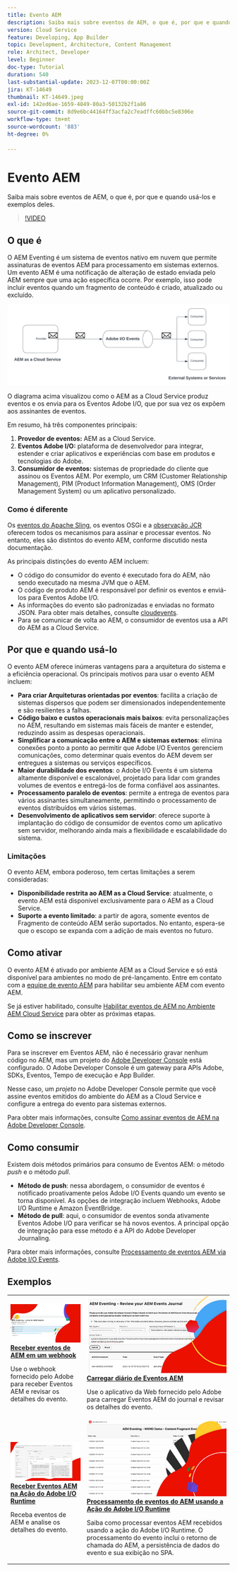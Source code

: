 ```yaml
---
title: Evento AEM
description: Saiba mais sobre eventos de AEM, o que é, por que e quando usá-los e exemplos deles.
version: Cloud Service
feature: Developing, App Builder
topic: Development, Architecture, Content Management
role: Architect, Developer
level: Beginner
doc-type: Tutorial
duration: 540
last-substantial-update: 2023-12-07T00:00:00Z
jira: KT-14649
thumbnail: KT-14649.jpeg
exl-id: 142ed6ae-1659-4849-80a3-50132b2f1a86
source-git-commit: 8d9e6bc44164ff3acfa2c7eadffc60bbc5e8306e
workflow-type: tm+mt
source-wordcount: '883'
ht-degree: 0%

---
```


# Evento AEM

Saiba mais sobre eventos de AEM, o que é, por que e quando usá-los e exemplos deles.

>[!VIDEO](https://video.tv.adobe.com/v/3426686?quality=12&learn=on)

## O que é

O AEM Eventing é um sistema de eventos nativo em nuvem que permite assinaturas de eventos AEM para processamento em sistemas externos. Um evento AEM é uma notificação de alteração de estado enviada pelo AEM sempre que uma ação específica ocorre. Por exemplo, isso pode incluir eventos quando um fragmento de conteúdo é criado, atualizado ou excluído.

![Evento do AEM](./assets/aem-eventing.png)

O diagrama acima visualizou como o AEM as a Cloud Service produz eventos e os envia para os Eventos Adobe I/O, que por sua vez os expõem aos assinantes de eventos.

Em resumo, há três componentes principais:

1. **Provedor de eventos:** AEM as a Cloud Service.
1. **Eventos Adobe I/O:** plataforma de desenvolvedor para integrar, estender e criar aplicativos e experiências com base em produtos e tecnologias do Adobe.
1. **Consumidor de eventos:** sistemas de propriedade do cliente que assinou os Eventos AEM. Por exemplo, um CRM (Customer Relationship Management), PIM (Product Information Management), OMS (Order Management System) ou um aplicativo personalizado.

### Como é diferente

Os [eventos do Apache Sling](https://sling.apache.org/documentation/bundles/apache-sling-eventing-and-job-handling.html), os eventos OSGi e a [observação JCR](https://jackrabbit.apache.org/oak/docs/features/observation.html) oferecem todos os mecanismos para assinar e processar eventos. No entanto, eles são distintos do evento AEM, conforme discutido nesta documentação.

As principais distinções do evento AEM incluem:

- O código do consumidor do evento é executado fora do AEM, não sendo executado na mesma JVM que o AEM.
- O código de produto AEM é responsável por definir os eventos e enviá-los para Eventos Adobe I/O.
- As informações do evento são padronizadas e enviadas no formato JSON. Para obter mais detalhes, consulte [cloudevents](https://cloudevents.io/).
- Para se comunicar de volta ao AEM, o consumidor de eventos usa a API do AEM as a Cloud Service.


## Por que e quando usá-lo

O evento AEM oferece inúmeras vantagens para a arquitetura do sistema e a eficiência operacional. Os principais motivos para usar o evento AEM incluem:

- **Para criar Arquiteturas orientadas por eventos**: facilita a criação de sistemas dispersos que podem ser dimensionados independentemente e são resilientes a falhas.
- **Código baixo e custos operacionais mais baixos**: evita personalizações no AEM, resultando em sistemas mais fáceis de manter e estender, reduzindo assim as despesas operacionais.
- **Simplificar a comunicação entre o AEM e sistemas externos**: elimina conexões ponto a ponto ao permitir que Adobe I/O Eventos gerenciem comunicações, como determinar quais eventos do AEM devem ser entregues a sistemas ou serviços específicos.
- **Maior durabilidade dos eventos**: o Adobe I/O Events é um sistema altamente disponível e escalonável, projetado para lidar com grandes volumes de eventos e entregá-los de forma confiável aos assinantes.
- **Processamento paralelo de eventos**: permite a entrega de eventos para vários assinantes simultaneamente, permitindo o processamento de eventos distribuídos em vários sistemas.
- **Desenvolvimento de aplicativos sem servidor**: oferece suporte à implantação do código de consumidor de eventos como um aplicativo sem servidor, melhorando ainda mais a flexibilidade e escalabilidade do sistema.

### Limitações

O evento AEM, embora poderoso, tem certas limitações a serem consideradas:

- **Disponibilidade restrita ao AEM as a Cloud Service**: atualmente, o evento AEM está disponível exclusivamente para o AEM as a Cloud Service.
- **Suporte a evento limitado**: a partir de agora, somente eventos de Fragmento de conteúdo AEM serão suportados. No entanto, espera-se que o escopo se expanda com a adição de mais eventos no futuro.

## Como ativar

O evento AEM é ativado por ambiente AEM as a Cloud Service e só está disponível para ambientes no modo de pré-lançamento. Entre em contato com a <a href="mailto:grp-aem-events@adobe.com">equipe de evento AEM</a> para habilitar seu ambiente AEM com evento AEM.

Se já estiver habilitado, consulte [Habilitar eventos de AEM no Ambiente AEM Cloud Service](https://developer.adobe.com/experience-cloud/experience-manager-apis/guides/events/#enable-aem-events-on-your-aem-cloud-service-environment) para obter as próximas etapas.

## Como se inscrever

Para se inscrever em Eventos AEM, não é necessário gravar nenhum código no AEM, mas um projeto do [Adobe Developer Console](https://developer.adobe.com/) está configurado. O Adobe Developer Console é um gateway para APIs Adobe, SDKs, Eventos, Tempo de execução e App Builder.

Nesse caso, um _projeto_ no Adobe Developer Console permite que você assine eventos emitidos do ambiente do AEM as a Cloud Service e configure a entrega do evento para sistemas externos.

Para obter mais informações, consulte [Como assinar eventos de AEM na Adobe Developer Console](https://developer.adobe.com/experience-cloud/experience-manager-apis/guides/events/#how-to-subscribe-to-aem-events-in-the-adobe-developer-console).

## Como consumir

Existem dois métodos primários para consumo de Eventos AEM: o método _push_ e o método _pull_.

- **Método de push**: nessa abordagem, o consumidor de eventos é notificado proativamente pelos Adobe I/O Events quando um evento se torna disponível. As opções de integração incluem Webhooks, Adobe I/O Runtime e Amazon EventBridge.
- **Método de pull**: aqui, o consumidor de eventos sonda ativamente Eventos Adobe I/O para verificar se há novos eventos. A principal opção de integração para esse método é a API do Adobe Developer Journaling.

Para obter mais informações, consulte [Processamento de eventos AEM via Adobe I/O Events](https://developer.adobe.com/experience-cloud/experience-manager-apis/guides/events/#aem-events-processing-via-adobe-io).

## Exemplos

<table>
  <tr>
    <td>
        <a  href="./examples/webhook.md"><img alt="Receber eventos de AEM em um webhook" src="./assets/examples/webhook/webhook-example.png"/></a>
        <div><strong><a href="./examples/webhook.md">Receber eventos de AEM em um webhook</a></strong></div>
        <p>
          Use o webhook fornecido pelo Adobe para receber Eventos AEM e revisar os detalhes do evento.
        </p>
      </td>
      <td>
        <a  href="./examples/journaling.md"><img alt="Carregar diário de eventos AEM" src="./assets/examples/journaling/eventing-journal.png"/></a>
        <div><strong><a href="./examples/journaling.md">Carregar diário de Eventos AEM</a></strong></div>
        <p>
          Use o aplicativo da Web fornecido pelo Adobe para carregar Eventos AEM do journal e revisar os detalhes do evento.
        </p>
      </td>
    </tr>
  <tr>
    <td>
        <a  href="./examples/runtime-action.md"><img alt="Ação Receber eventos de AEM no Adobe I/O Runtime" src="./assets/examples/runtime-action/eventing-runtime.png"/></a>
        <div><strong><a href="./examples/runtime-action.md">Receber Eventos AEM na Ação do Adobe I/O Runtime</a></strong></div>
        <p>
          Receba eventos de AEM e analise os detalhes do evento.
        </p>
      </td>
      <td>
        <a  href="./examples/event-processing-using-runtime-action.md"><img alt="Processamento de eventos AEM usando a ação do Adobe I/O Runtime" src="./assets/examples/event-processing-using-runtime-action/event-processing.png"/></a>
        <div><strong><a href="./examples/event-processing-using-runtime-action.md">Processamento de eventos do AEM usando a Ação do Adobe I/O Runtime</a></strong></div>
        <p>
          Saiba como processar eventos AEM recebidos usando a ação do Adobe I/O Runtime. O processamento do evento inclui o retorno de chamada do AEM, a persistência de dados do evento e sua exibição no SPA.
        </p>
      </td>
  </tr>    
</table>
